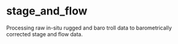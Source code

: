 # stage_and_flow
Processing raw in-situ rugged and baro troll data to barometrically corrected stage and flow data.

